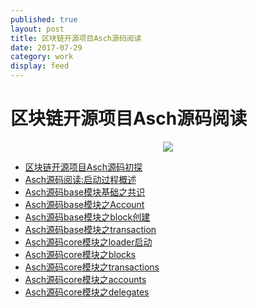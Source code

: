 ```yaml
---    
published: true
layout: post    
title: 区块链开源项目Asch源码阅读
date: 2017-07-29  
category: work    
display: feed
---    
```


# 区块链开源项目Asch源码阅读

<center>  
<img src="http://images.yanyiwu.com/xas.jpg" class="photo"></img>  
</center>  

+ [区块链开源项目Asch源码初探](/work/2017/07/29/read-asch-source-code.html) 
+ [Asch源码阅读:启动过程概述](/work/2018/02/05/source-code-asch-init.html) 
+ [Asch源码base模块基础之共识](/work/2018/02/08/asch-base-consensus.html) 
+ [Asch源码base模块之Account](/work/2018/03/03/asch-base-account.html) 
+ [Asch源码base模块之block创建](/work/2018/03/04/asch-base-block.html) 
+ [Asch源码base模块之transaction](/work/2018/03/10/asch-base-transaction.html) 
+ [Asch源码core模块之loader启动](/work/2018/03/17/asch-core-loader.html) 
+ [Asch源码core模块之blocks](/work/2018/03/20/asch-core-blocks.html) 
+ [Asch源码core模块之transactions](/work/2018/03/28/asch-core-transactions.html) 
+ [Asch源码core模块之accounts](/work/2018/04/01/asch-core-accounts.html) 
+ [Asch源码core模块之delegates](/work/2018/04/05/asch-core-delegates.html) 
